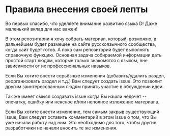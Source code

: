 # Правила внесения своей лепты

Во первых спасибо, что уделяете внимание развитию языка D! Даже маленький вклад для нас важен!

В этом репозитарии я хочу собрать материал, который, возможно, в дальнейшем будет 
размещён на сайте русскоязычного сообщества, когда сайт будет готов. А пока сам
репозиторий будет выполнять справочную функцию. Основная задача собираемой информации
дать простой старт людям, которые только знакомятся с языком, вне зависимости от их
профессиональных навыков.

Если Вы хотите внести серьёзные изменения (добавить/удалить раздел, реорганизовать раздел и т.д.)
Вам следует создать issue. Это позволит другим заинтересованным людям принять участие в обсуждении
идеи.

Так же имеет смысл создавать issue когда Вы нашли недочёт -- опечатку, ошибку или неясное и/или
неполное изложение материала.

Если Вы хотите внести изменение, тем самым закрыв существующий issue, Вам следует оставить комментарий в
этом issue о том, что Вы уже начали работу над ним. Это необходимо для того, чтобы другие разработчики
не начали вносить те же изменения.
